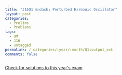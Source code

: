```yaml
---
title: "J16Q1 &ndash; Perturbed Harmonic Oscillator"
layout: post
categories:
  - Prelims
  - Problems
tags:
  - QM
  - J16
  - untagged
permalink: /:categories/:year/:month/Q1:output_ext
comments: false
---
```

<object data="2016J1Q.pdf" type="application/pdf" width="100%" height="500"></object>
<div class="message"><a href='https://princetonprelim.com/prelim/36/'>Check for solutions to this year's exam</a></div>